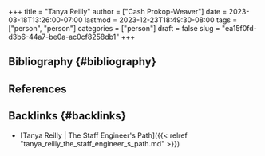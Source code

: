 +++
title = "Tanya Reilly"
author = ["Cash Prokop-Weaver"]
date = 2023-03-18T13:26:00-07:00
lastmod = 2023-12-23T18:49:30-08:00
tags = ["person", "person"]
categories = ["person"]
draft = false
slug = "ea15f0fd-d3b6-44a7-be0a-ac0cf8258db1"
+++

## Bibliography {#bibliography}

## References

<style>.csl-entry{text-indent: -1.5em; margin-left: 1.5em;}</style><div class="csl-bib-body">
</div>



## Backlinks {#backlinks}

-   [Tanya Reilly | The Staff Engineer's Path]({{< relref "tanya_reilly_the_staff_engineer_s_path.md" >}})
